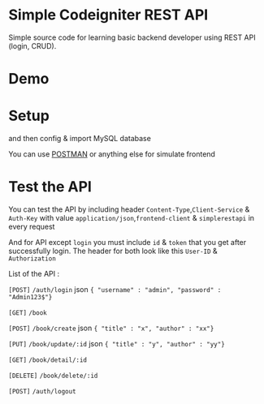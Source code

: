 # Simple Codeigniter REST API
Simple source code for learning basic backend developer using REST API (login, CRUD).

# Demo
<!-- [Visit Here](https://www.youtube.com/watch?v=MbkMrnisyo4) -->

# Setup
<!-- Download or clone [Master File](simple-codeigniter-rest-api) -->
and then config & import MySQL database 

You can use [POSTMAN](https://www.getpostman.com/) or anything else for simulate frontend

# Test the API
You can test the API by including header `Content-Type`,`Client-Service` & `Auth-Key` with value `application/json`,`frontend-client` & `simplerestapi` in every request

And for API except `login` you must include `id` & `token` that you get after successfully login. The header for both look like this `User-ID` & `Authorization`

List of the API :

`[POST]` `/auth/login` json `{ "username" : "admin", "password" : "Admin123$"}`

`[GET]` `/book`

`[POST]` `/book/create` json `{ "title" : "x", "author" : "xx"}`

`[PUT]` `/book/update/:id` json `{ "title" : "y", "author" : "yy"}`

`[GET]` `/book/detail/:id`

`[DELETE]` `/book/delete/:id`

`[POST]` `/auth/logout`
